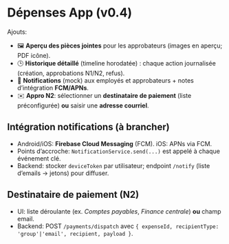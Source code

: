 
# Dépenses App (v0.4)
Ajouts:
- 🖼️ **Aperçu des pièces jointes** pour les approbateurs (images en aperçu; PDF icône).
- 🕒 **Historique détaillé** (timeline horodatée) : chaque action journalisée (création, approbations N1/N2, refus).
- 🔔 **Notifications** (mock) aux employés et approbateurs + notes d’intégration **FCM/APNs**.
- ✉️ **Appro N2**: sélectionner un **destinataire de paiement** (liste préconfigurée) **ou** saisir une **adresse courriel**.

## Intégration notifications (à brancher)
- Android/iOS: **Firebase Cloud Messaging** (FCM). iOS: APNs via FCM. 
- Points d’accroche: `NotificationService.send(...)` est appelé à chaque événement clé.
- Backend: stocker `deviceToken` par utilisateur; endpoint `/notify` (liste d’emails → jetons) pour diffuser.

## Destinataire de paiement (N2)
- UI: liste déroulante (ex. *Comptes payables*, *Finance centrale*) **ou** champ email.
- Backend: POST `/payments/dispatch` avec `{ expenseId, recipientType: 'group'|'email', recipient, payload }`.

